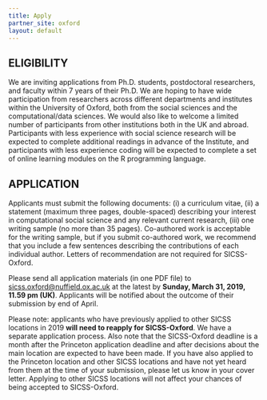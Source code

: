 ```yaml
---
title: Apply
partner_site: oxford
layout: default
---
```

 
## ELIGIBILITY
We are inviting applications from Ph.D. students, postdoctoral researchers, and faculty within 7 years of their Ph.D. We are hoping to have wide participation from researchers across different departments and institutes within the University of Oxford, both from the social sciences and the computational/data sciences. We would also like to welcome a limited number of participants from other institutions both in the UK and abroad. Participants with less experience with social science research will be expected to complete additional readings in advance of the Institute, and participants with less experience coding will be expected to complete a set of online learning modules on the R programming language. 

## APPLICATION
Applicants must submit the following documents: (i) a curriculum vitae, (ii) a statement (maximum three pages, double-spaced) describing your interest in computational social science and any relevant current research, (iii) one writing sample (no more than 35 pages). Co-authored work is acceptable for the writing sample, but if you submit co-authored work, we recommend that you include a few sentences describing the contributions of each individual author. Letters of recommendation are not required for SICSS-Oxford. 

Please send all application materials (in one PDF file) to sicss.oxford@nuffield.ox.ac.uk at the latest by **Sunday, March 31, 2019, 11.59 pm (UK)**. Applicants will be notified about the outcome of their submission by end of April. 

Please note: applicants who have previously applied to other SICSS locations in 2019 **will need to reapply for SICSS-Oxford**. We have a separate application process. Also note that the SICSS-Oxford deadline is a month after the Princeton application deadline and after decisions about the main location are expected to have been made. If you have also applied to the Princeton location and other SICSS locations and have not yet heard from them at the time of your submission, please let us know in your cover letter. Applying to other SICSS locations will not affect your chances of being accepted to SICSS-Oxford. 
